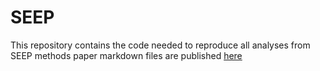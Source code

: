 # SEEP
This repository contains the code needed to reproduce all analyses from SEEP methods paper
markdown files are published [here](https://davidbmorse.github.io/SEEP/)
